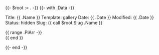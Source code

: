 {{- $root := . -}}
{{- with .Data -}}

Title: {{ .Name }}
Template: gallery
Date: {{ .Date }}
Modified: {{ .Date }}
Status: hidden
Slug: {{ call $root.Slug .Name }}

<!-- TODO: buttons for filtering with isotope -->

<div class="grid" id="the-gallery">
<div class="grid-sizer"></div>
{{ range .PiArr -}}
<div class="grid-item{{ if .IsPanorama }} grid-item-wide{{ end }}">
  <a href="{{ $root.DeployHref }}{{ .Filename }}"
    data-pswp-width="{{ .Width }}"
    data-pswp-height="{{ .Height }}"
    target="_blank">
  <img src="{{ $root.DeployHref }}{{ $root.ThumbnailsDir }}{{ .Filename }}" alt="" />
  <!-- TODO: generate description with tags and GPS coordinates -->
</a></div>
{{ end }}
</div>

{{- end -}}